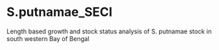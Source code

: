 # S.putnamae_SECI
Length based growth and stock status analysis of S. putnamae stock in south western Bay of Bengal
